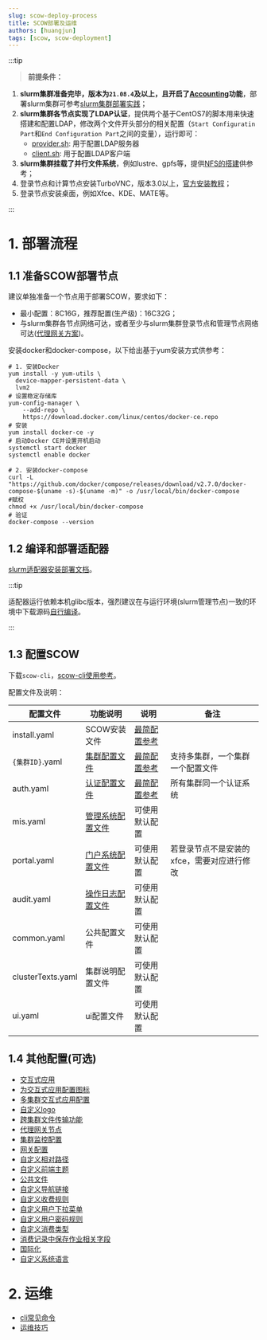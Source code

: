 ```yaml
---
slug: scow-deploy-process
title: SCOW部署及运维
authors: [huangjun]
tags: [scow, scow-deployment]
---
```




:::tip

> **前提条件：**

1. **slurm集群准备完毕，版本为`21.08.4`及以上，且开启了[Accounting](https://slurm.schedmd.com/accounting.html#database-configuration)功能**，部署slurm集群可参考[slurm集群部署实践](/docs/hpccluster)；
2. **slurm集群各节点实现了LDAP认证**，提供两个基于CentOS7的脚本用来快速搭建和配置LDAP，修改两个文件开头部分的相关配置（`Start Configuratin Part`和`End Configuration Part`之间的变量），运行即可：
   - [provider.sh](https://github.com/PKUHPC/SCOW/blob/master/dev/ldap/provider.sh): 用于配置LDAP服务器
   - [client.sh](https://github.com/PKUHPC/SCOW/blob/master/dev/ldap/client.sh): 用于配置LDAP客户端
3. **slurm集群挂载了并行文件系统**，例如lustre、gpfs等，提供[NFS的搭建](/docs/hpccluster/nfs)供参考；
4. 登录节点和计算节点安装TurboVNC，版本3.0以上，[官方安装教程](https://turbovnc.org/Downloads/YUM)；
5. 登录节点安装桌面，例如Xfce、KDE、MATE等。

:::



# 1. 部署流程

## 1.1 准备SCOW部署节点

建议单独准备一个节点用于部署SCOW，要求如下：

- 最小配置：8C16G，推荐配置(生产级)：16C32G；
- 与slurm集群各节点网络可达，或者至少与slurm集群登录节点和管理节点网络可达([代理网关方案](/docs/deploy/config/portal/proxy-gateway))。

安装docker和docker-compose，以下给出基于yum安装方式供参考：

```shell
# 1. 安装Docker 
yum install -y yum-utils \
  device-mapper-persistent-data \
  lvm2 
# 设置稳定存储库
yum-config-manager \
    --add-repo \
    https://download.docker.com/linux/centos/docker-ce.repo   
# 安装
yum install docker-ce -y
# 启动Docker CE并设置开机启动
systemctl start docker
systemctl enable docker

# 2. 安装docker-compose
curl -L "https://github.com/docker/compose/releases/download/v2.7.0/docker-compose-$(uname -s)-$(uname -m)" -o /usr/local/bin/docker-compose
#赋权
chmod +x /usr/local/bin/docker-compose
# 验证
docker-compose --version
```

## 1.2 编译和部署适配器

[slurm适配器安装部署文档](https://github.com/PKUHPC/scow-slurm-adapter/blob/master/docs/deploy.md)。

:::tip

适配器运行依赖本机glibc版本，强烈建议在与运行环境(slurm管理节点)一致的环境中下载源码[自行编译](https://github.com/PKUHPC/scow-slurm-adapter/blob/master/docs/deploy.md#12-下载代码编译生成二进制文件自己编译生成二进制文件)。

:::

## 1.3 配置SCOW

下载`scow-cli`，[scow-cli使用参考](docs/deploy/install/scow-cli)。

配置文件及说明：

| 配置文件          | 功能说明                                                     | 说明                                                         | 备注                                       |
| ----------------- | ------------------------------------------------------------ | ------------------------------------------------------------ | ------------------------------------------ |
| install.yaml      | SCOW安装文件                                                 | [最简配置参考](https://github.com/PKUHPC/SCOW/blob/master/apps/cli/assets/init/install.yaml) |                                            |
| `{集群ID}`.yaml   | [集群配置文件](https://pkuhpc.github.io/SCOW/docs/deploy/config/cluster-config) | [最简配置参考](https://github.com/PKUHPC/SCOW/blob/master/apps/cli/assets/init/config/clusters/hpc01.yaml) | 支持多集群，一个集群一个配置文件           |
| auth.yaml         | [认证配置文件](https://pkuhpc.github.io/SCOW/docs/deploy/config/auth/ldap) | [最简配置参考](https://github.com/PKUHPC/SCOW/blob/master/apps/cli/assets/init/config/auth.yml) | 所有集群同一个认证系统                     |
| mis.yaml          | [管理系统配置文件](https://pkuhpc.github.io/SCOW/docs/deploy/config/mis/intro) | 可使用默认配置                                               |                                            |
| portal.yaml       | [门户系统配置文件](https://pkuhpc.github.io/SCOW/docs/deploy/config/portal/intro#编写门户服务配置) | 可使用默认配置                                               | 若登录节点不是安装的xfce，需要对应进行修改 |
| audit.yaml        | [操作日志配置文件](https://pkuhpc.github.io/SCOW/docs/deploy/config/audit/intro#编写后端服务配置) | 可使用默认配置                                               |                                            |
| common.yaml       | 公共配置文件                                                 | 可使用默认配置                                               |                                            |
| clusterTexts.yaml | 集群说明配置文件                                             | 可使用默认配置                                               |                                            |
| ui.yaml           | ui配置文件                                                   | 可使用默认配置                                               |                                            |

## 1.4 其他配置(可选)

- [交互式应用](docs/deploy/config/portal/apps/intro)
- [为交互式应用配置图标](docs/deploy/config/portal/apps/configure-app-logo)
- [多集群交互式应用配置](docs/deploy/config/portal/apps/configure-cluster-apps)
- [自定义logo](docs/deploy/config/portal/customization/dashboard)
- [跨集群文件传输功能](docs/deploy/config/portal/transfer-cross-clusters)
- [代理网关节点](docs/deploy/config/portal/proxy-gateway)
- [集群监控配置](docs/deploy/config/mis/cluster-monitor)
- [网关配置](docs/deploy/config/gateway/config)
- [自定义相对路径](docs/deploy/config/customization/basepath)
- [自定义前端主题](docs/deploy/config/customization/webui)
- [公共文件](docs/deploy/config/customization/public-files)
- [自定义导航链接](docs/deploy/config/customization/custom-navlinks)
- [自定义收费规则](docs/deploy/config/customization/custom-amount-strategies)
- [自定义用户下拉菜单](docs/deploy/config/customization/custom-userlinks)
- [自定义用户密码规则](docs/deploy/config/customization/password-pattern)
- [自定义消费类型](docs/deploy/config/customization/custom-charge-types)
- [消费记录中保存作业相关字段](docs/deploy/config/customization/custom-job-charge-metadata)
- [国际化](docs/deploy/config/customization/custom-config-i18n)
- [自定义系统语言](docs/deploy/config/customization/custom-system-language)

# 2. 运维

- [cli常见命令](docs/deploy/install/scow-cli#常见命令的对照)
- [运维技巧](docs/deploy/ops/admin-usage-tips)


